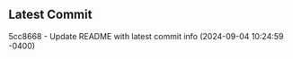 
## Latest Commit
5cc8668 - Update README with latest commit info (2024-09-04 10:24:59 -0400) <Yunxi-Zhou>
